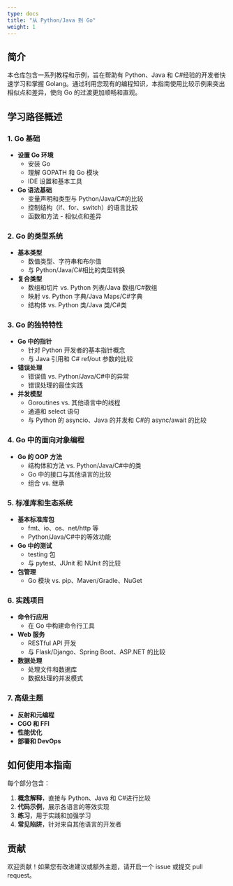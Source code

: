 ```yaml
---
type: docs
title: "从 Python/Java 到 Go"
weight: 1
---
```


## 简介

本仓库包含一系列教程和示例，旨在帮助有 Python、Java 和 C#经验的开发者快速学习和掌握 Golang。通过利用您现有的编程知识，本指南使用比较示例来突出相似点和差异，使向 Go 的过渡更加顺畅和直观。

## 学习路径概述

### 1. Go 基础

- **设置 Go 环境**
  - 安装 Go
  - 理解 GOPATH 和 Go 模块
  - IDE 设置和基本工具
- **Go 语法基础**
  - 变量声明和类型与 Python/Java/C#的比较
  - 控制结构（if、for、switch）的语言比较
  - 函数和方法 - 相似点和差异

### 2. Go 的类型系统

- **基本类型**
  - 数值类型、字符串和布尔值
  - 与 Python/Java/C#相比的类型转换
- **复合类型**
  - 数组和切片 vs. Python 列表/Java 数组/C#数组
  - 映射 vs. Python 字典/Java Maps/C#字典
  - 结构体 vs. Python 类/Java 类/C#类

### 3. Go 的独特特性

- **Go 中的指针**
  - 针对 Python 开发者的基本指针概念
  - 与 Java 引用和 C# ref/out 参数的比较
- **错误处理**
  - 错误值 vs. Python/Java/C#中的异常
  - 错误处理的最佳实践
- **并发模型**
  - Goroutines vs. 其他语言中的线程
  - 通道和 select 语句
  - 与 Python 的 asyncio、Java 的并发和 C#的 async/await 的比较

### 4. Go 中的面向对象编程

- **Go 的 OOP 方法**
  - 结构体和方法 vs. Python/Java/C#中的类
  - Go 中的接口与其他语言的比较
  - 组合 vs. 继承

### 5. 标准库和生态系统

- **基本标准库包**
  - fmt、io、os、net/http 等
  - Python/Java/C#中的等效功能
- **Go 中的测试**
  - testing 包
  - 与 pytest、JUnit 和 NUnit 的比较
- **包管理**
  - Go 模块 vs. pip、Maven/Gradle、NuGet

### 6. 实践项目

- **命令行应用**
  - 在 Go 中构建命令行工具
- **Web 服务**
  - RESTful API 开发
  - 与 Flask/Django、Spring Boot、ASP.NET 的比较
- **数据处理**
  - 处理文件和数据库
  - 数据处理的并发模式

### 7. 高级主题

- **反射和元编程**
- **CGO 和 FFI**
- **性能优化**
- **部署和 DevOps**

## 如何使用本指南

每个部分包含：

1. **概念解释**，直接与 Python、Java 和 C#进行比较
2. **代码示例**，展示各语言的等效实现
3. **练习**，用于实践和加强学习
4. **常见陷阱**，针对来自其他语言的开发者

## 贡献

欢迎贡献！如果您有改进建议或额外主题，请开启一个 issue 或提交 pull request。
